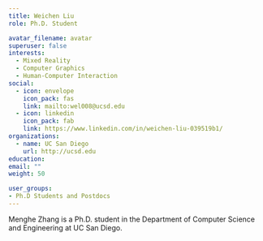 ```yaml
---
title: Weichen Liu
role: Ph.D. Student

avatar_filename: avatar
superuser: false
interests:
  - Mixed Reality
  - Computer Graphics
  - Human-Computer Interaction
social:
  - icon: envelope
    icon_pack: fas
    link: mailto:wel008@ucsd.edu
  - icon: linkedin
    icon_pack: fab
    link: https://www.linkedin.com/in/weichen-liu-039519b1/
organizations:
  - name: UC San Diego
    url: http://ucsd.edu
education:
email: ""
weight: 50

user_groups:
- Ph.D Students and Postdocs
---
```

Menghe Zhang is a Ph.D. student in the Department of Computer Science and Engineering at UC San Diego.
